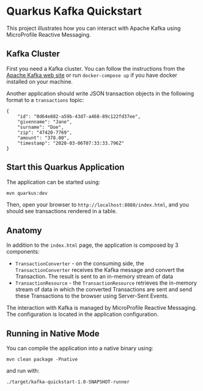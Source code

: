 Quarkus Kafka Quickstart
========================

This project illustrates how you can interact with Apache Kafka using MicroProfile Reactive Messaging.

## Kafka Cluster

First you need a Kafka cluster. You can follow the instructions from the [Apache Kafka web site](https://kafka.apache.org/quickstart) or run `docker-compose up` if you have docker installed on your machine.

Another application should write JSON transaction objects in the following format to a `transactions` topic:

```
{
    "id": "0d64e882-a59b-43d7-a468-89c122fd37ee",
    "givenname": "Jane",
    "surname": "Doe",
    "zip": "47420-7769",
    "amount": "378.00",
    "timestamp": "2020-03-06T07:33:33.796Z"
}
```

## Start this Quarkus Application

The application can be started using:

```bash
mvn quarkus:dev
```

Then, open your browser to `http://localhost:8080/index.html`, and you should see transactions rendered in a table.

## Anatomy

In addition to the `index.html` page, the application is composed by 3 components:

* `TransactionConverter` - on the consuming side, the `TransactionConverter` receives the Kafka message and convert the Transaction.
The result is sent to an in-memory stream of data
* `TransactionResource`  - the `TransactionResource` retrieves the in-memory stream of data in which the converted Transactions are sent and send these Transactions to the browser using Server-Sent Events.

The interaction with Kafka is managed by MicroProfile Reactive Messaging.
The configuration is located in the application configuration.

## Running in Native Mode

You can compile the application into a native binary using:

`mvn clean package -Pnative`

and run with:

`./target/kafka-quickstart-1.0-SNAPSHOT-runner`
